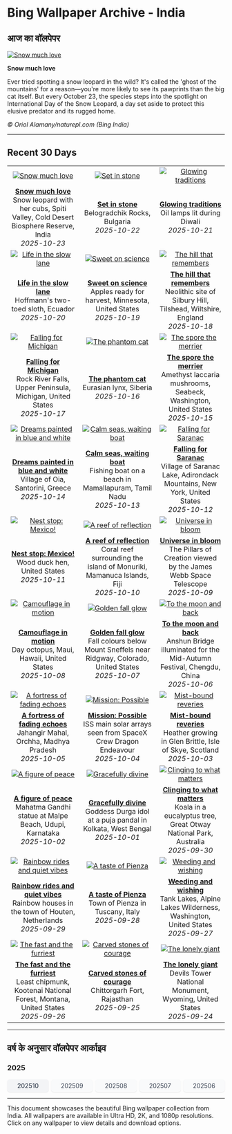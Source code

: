 # Bing Wallpaper Archive - India

## आज का वॉलपेपर

[![Snow much love](https://www.bing.com/th?id=OHR.SnowLeopard_EN-IN6193206285_UHD.jpg&pid=hp&w=2560)](https://bing.codexun.com/in/detail/20251023)

**Snow much love**

Ever tried spotting a snow leopard in the wild? It's called the 'ghost of the mountains' for a reason—you're more likely to see its pawprints than the big cat itself. But every October 23, the species steps into the spotlight on International Day of the Snow Leopard, a day set aside to protect this elusive predator and its rugged home.

*© Oriol Alamany/naturepl.com (Bing India)*

---

## Recent 30 Days

| | | |
|:---:|:---:|:---:|
| [![Snow much love](https://www.bing.com/th?id=OHR.SnowLeopard_EN-IN6193206285_UHD.jpg&pid=hp&w=2560)](https://bing.codexun.com/in/detail/20251023) | [![Set in stone](https://www.bing.com/th?id=OHR.BulgariaRocks_EN-IN6060043894_UHD.jpg&pid=hp&w=2560)](https://bing.codexun.com/in/detail/20251022) | [![Glowing traditions](https://www.bing.com/th?id=OHR.OilLamps_EN-IN0305267650_UHD.jpg&pid=hp&w=2560)](https://bing.codexun.com/in/detail/20251021) | 
| **[Snow much love](https://bing.codexun.com/in/detail/20251023)**<br>Snow leopard with her cubs, Spiti Valley, Cold Desert Biosphere Reserve, India<br>*2025-10-23* | **[Set in stone](https://bing.codexun.com/in/detail/20251022)**<br>Belogradchik Rocks, Bulgaria<br>*2025-10-22* | **[Glowing traditions](https://bing.codexun.com/in/detail/20251021)**<br>Oil lamps lit during Diwali<br>*2025-10-21* | 
| [![Life in the slow lane](https://www.bing.com/th?id=OHR.HoffmansSloth_EN-IN5791944610_UHD.jpg&pid=hp&w=2560)](https://bing.codexun.com/in/detail/20251020) | [![Sweet on science](https://www.bing.com/th?id=OHR.AppleHarvest_EN-IN5534604736_UHD.jpg&pid=hp&w=2560)](https://bing.codexun.com/in/detail/20251019) | [![The hill that remembers](https://www.bing.com/th?id=OHR.SilburyHill_EN-IN5389984982_UHD.jpg&pid=hp&w=2560)](https://bing.codexun.com/in/detail/20251018) | 
| **[Life in the slow lane](https://bing.codexun.com/in/detail/20251020)**<br>Hoffmann's two-toed sloth, Ecuador<br>*2025-10-20* | **[Sweet on science](https://bing.codexun.com/in/detail/20251019)**<br>Apples ready for harvest, Minnesota, United States<br>*2025-10-19* | **[The hill that remembers](https://bing.codexun.com/in/detail/20251018)**<br>Neolithic site of Silbury Hill, Tilshead, Wiltshire, England<br>*2025-10-18* | 
| [![Falling for Michigan](https://www.bing.com/th?id=OHR.RockRiverFalls_EN-IN5207367591_UHD.jpg&pid=hp&w=2560)](https://bing.codexun.com/in/detail/20251017) | [![The phantom cat](https://www.bing.com/th?id=OHR.SiberianLynx_EN-IN1490502739_UHD.jpg&pid=hp&w=2560)](https://bing.codexun.com/in/detail/20251016) | [![The spore the merrier](https://www.bing.com/th?id=OHR.AmethystLaccaria_EN-IN1327848044_UHD.jpg&pid=hp&w=2560)](https://bing.codexun.com/in/detail/20251015) | 
| **[Falling for Michigan](https://bing.codexun.com/in/detail/20251017)**<br>Rock River Falls, Upper Peninsula, Michigan, United States<br>*2025-10-17* | **[The phantom cat](https://bing.codexun.com/in/detail/20251016)**<br>Eurasian lynx, Siberia<br>*2025-10-16* | **[The spore the merrier](https://bing.codexun.com/in/detail/20251015)**<br>Amethyst laccaria mushrooms, Seabeck, Washington, United States<br>*2025-10-15* | 
| [![Dreams painted in blue and white](https://www.bing.com/th?id=OHR.OiaSantorini_EN-IN1120659407_UHD.jpg&pid=hp&w=2560)](https://bing.codexun.com/in/detail/20251014) | [![Calm seas, waiting boat](https://www.bing.com/th?id=OHR.MamallapuramBoat_EN-IN7710066435_UHD.jpg&pid=hp&w=2560)](https://bing.codexun.com/in/detail/20251013) | [![Falling for Saranac](https://www.bing.com/th?id=OHR.SaranacLake_EN-IN0774753637_UHD.jpg&pid=hp&w=2560)](https://bing.codexun.com/in/detail/20251012) | 
| **[Dreams painted in blue and white](https://bing.codexun.com/in/detail/20251014)**<br>Village of Oia, Santorini, Greece<br>*2025-10-14* | **[Calm seas, waiting boat](https://bing.codexun.com/in/detail/20251013)**<br>Fishing boat on a beach in Mamallapuram, Tamil Nadu<br>*2025-10-13* | **[Falling for Saranac](https://bing.codexun.com/in/detail/20251012)**<br>Village of Saranac Lake, Adirondack Mountains, New York, United States<br>*2025-10-12* | 
| [![Nest stop: Mexico!](https://www.bing.com/th?id=OHR.WoodDuckHen_EN-IN0584855660_UHD.jpg&pid=hp&w=2560)](https://bing.codexun.com/in/detail/20251011) | [![A reef of reflection](https://www.bing.com/th?id=OHR.MonurikiFiji_EN-IN0435648198_UHD.jpg&pid=hp&w=2560)](https://bing.codexun.com/in/detail/20251010) | [![Universe in bloom](https://www.bing.com/th?id=OHR.WebbPillars_EN-IN0244722774_UHD.jpg&pid=hp&w=2560)](https://bing.codexun.com/in/detail/20251009) | 
| **[Nest stop: Mexico!](https://bing.codexun.com/in/detail/20251011)**<br>Wood duck hen, United States<br>*2025-10-11* | **[A reef of reflection](https://bing.codexun.com/in/detail/20251010)**<br>Coral reef surrounding the island of Monuriki, Mamanuca Islands, Fiji<br>*2025-10-10* | **[Universe in bloom](https://bing.codexun.com/in/detail/20251009)**<br>The Pillars of Creation viewed by the James Webb Space Telescope<br>*2025-10-09* | 
| [![Camouflage in motion](https://www.bing.com/th?id=OHR.OctopusCyanea_EN-IN9999645050_UHD.jpg&pid=hp&w=2560)](https://bing.codexun.com/in/detail/20251008) | [![Golden fall glow](https://www.bing.com/th?id=OHR.RidgwayAspens_EN-IN9829823825_UHD.jpg&pid=hp&w=2560)](https://bing.codexun.com/in/detail/20251007) | [![To the moon and back](https://www.bing.com/th?id=OHR.AnshunBridge_EN-IN9593478408_UHD.jpg&pid=hp&w=2560)](https://bing.codexun.com/in/detail/20251006) | 
| **[Camouflage in motion](https://bing.codexun.com/in/detail/20251008)**<br>Day octopus, Maui, Hawaii, United States<br>*2025-10-08* | **[Golden fall glow](https://bing.codexun.com/in/detail/20251007)**<br>Fall colours below Mount Sneffels near Ridgway, Colorado, United States<br>*2025-10-07* | **[To the moon and back](https://bing.codexun.com/in/detail/20251006)**<br>Anshun Bridge illuminated for the Mid-Autumn Festival, Chengdu, China<br>*2025-10-06* | 
| [![A fortress of fading echoes](https://www.bing.com/th?id=OHR.JahangirMahal_EN-IN7628563681_UHD.jpg&pid=hp&w=2560)](https://bing.codexun.com/in/detail/20251005) | [![Mission: Possible](https://www.bing.com/th?id=OHR.DragonEndeavour_EN-IN9334573576_UHD.jpg&pid=hp&w=2560)](https://bing.codexun.com/in/detail/20251004) | [![Mist-bound reveries](https://www.bing.com/th?id=OHR.SkyeHeather_EN-IN2826518684_UHD.jpg&pid=hp&w=2560)](https://bing.codexun.com/in/detail/20251003) | 
| **[A fortress of fading echoes](https://bing.codexun.com/in/detail/20251005)**<br>Jahangir Mahal, Orchha, Madhya Pradesh<br>*2025-10-05* | **[Mission: Possible](https://bing.codexun.com/in/detail/20251004)**<br>ISS main solar arrays seen from SpaceX Crew Dragon Endeavour<br>*2025-10-04* | **[Mist-bound reveries](https://bing.codexun.com/in/detail/20251003)**<br>Heather growing in Glen Brittle, Isle of Skye, Scotland<br>*2025-10-03* | 
| [![A figure of peace](https://www.bing.com/th?id=OHR.StatueGandhi_EN-IN4485364887_UHD.jpg&pid=hp&w=2560)](https://bing.codexun.com/in/detail/20251002) | [![Gracefully divine](https://www.bing.com/th?id=OHR.GoddessDurga2025_EN-IN4254679403_UHD.jpg&pid=hp&w=2560)](https://bing.codexun.com/in/detail/20251001) | [![Clinging to what matters](https://www.bing.com/th?id=OHR.EucalyptusKoala_EN-IN3734256942_UHD.jpg&pid=hp&w=2560)](https://bing.codexun.com/in/detail/20250930) | 
| **[A figure of peace](https://bing.codexun.com/in/detail/20251002)**<br>Mahatma Gandhi statue at Malpe Beach, Udupi, Karnataka<br>*2025-10-02* | **[Gracefully divine](https://bing.codexun.com/in/detail/20251001)**<br>Goddess Durga idol at a puja pandal in Kolkata, West Bengal<br>*2025-10-01* | **[Clinging to what matters](https://bing.codexun.com/in/detail/20250930)**<br>Koala in a eucalyptus tree, Great Otway National Park, Australia<br>*2025-09-30* | 
| [![Rainbow rides and quiet vibes](https://www.bing.com/th?id=OHR.HoutenHouses_EN-IN3573740286_UHD.jpg&pid=hp&w=2560)](https://bing.codexun.com/in/detail/20250929) | [![A taste of Pienza](https://www.bing.com/th?id=OHR.PienzaItaly_EN-IN3424027062_UHD.jpg&pid=hp&w=2560)](https://bing.codexun.com/in/detail/20250928) | [![Weeding and wishing](https://www.bing.com/th?id=OHR.TankLakes_EN-IN3018873170_UHD.jpg&pid=hp&w=2560)](https://bing.codexun.com/in/detail/20250927) | 
| **[Rainbow rides and quiet vibes](https://bing.codexun.com/in/detail/20250929)**<br>Rainbow houses in the town of Houten, Netherlands<br>*2025-09-29* | **[A taste of Pienza](https://bing.codexun.com/in/detail/20250928)**<br>Town of Pienza in Tuscany, Italy<br>*2025-09-28* | **[Weeding and wishing](https://bing.codexun.com/in/detail/20250927)**<br>Tank Lakes, Alpine Lakes Wilderness, Washington, United States<br>*2025-09-27* | 
| [![The fast and the furriest](https://www.bing.com/th?id=OHR.AutumnChipmunk_EN-IN2843120599_UHD.jpg&pid=hp&w=2560)](https://bing.codexun.com/in/detail/20250926) | [![Carved stones of courage](https://www.bing.com/th?id=OHR.FortChittorgarh_EN-IN2683894887_UHD.jpg&pid=hp&w=2560)](https://bing.codexun.com/in/detail/20250925) | [![The lonely giant](https://www.bing.com/th?id=OHR.BearLodge_EN-IN2528556725_UHD.jpg&pid=hp&w=2560)](https://bing.codexun.com/in/detail/20250924) | 
| **[The fast and the furriest](https://bing.codexun.com/in/detail/20250926)**<br>Least chipmunk, Kootenai National Forest, Montana, United States<br>*2025-09-26* | **[Carved stones of courage](https://bing.codexun.com/in/detail/20250925)**<br>Chittorgarh Fort, Rajasthan<br>*2025-09-25* | **[The lonely giant](https://bing.codexun.com/in/detail/20250924)**<br>Devils Tower National Monument, Wyoming, United States<br>*2025-09-24* | 


---

## वर्ष के अनुसार वॉलपेपर आर्काइव

### 2025
<div style="display: grid; grid-template-columns: repeat(auto-fit, minmax(80px, 1fr)); gap: 6px; margin: 12px 0;">
<a href="https://bing.codexun.com/in/archive/202510" style="padding: 6px 12px; font-size: 14px; border-radius: 6px; box-shadow: 0 1px 2px rgba(0,0,0,0.1); background-color: #f3f4f6; color: #374151; text-decoration: none; text-align: center; transition: background-color 0.2s ease; font-weight: 500;">202510</a>
<a href="https://bing.codexun.com/in/archive/202509" style="padding: 6px 12px; font-size: 14px; border-radius: 6px; box-shadow: 0 1px 2px rgba(0,0,0,0.1); background-color: #f9fafb; color: #374151; text-decoration: none; text-align: center; transition: background-color 0.2s ease;">202509</a>
<a href="https://bing.codexun.com/in/archive/202508" style="padding: 6px 12px; font-size: 14px; border-radius: 6px; box-shadow: 0 1px 2px rgba(0,0,0,0.1); background-color: #f9fafb; color: #374151; text-decoration: none; text-align: center; transition: background-color 0.2s ease;">202508</a>
<a href="https://bing.codexun.com/in/archive/202507" style="padding: 6px 12px; font-size: 14px; border-radius: 6px; box-shadow: 0 1px 2px rgba(0,0,0,0.1); background-color: #f9fafb; color: #374151; text-decoration: none; text-align: center; transition: background-color 0.2s ease;">202507</a>
<a href="https://bing.codexun.com/in/archive/202506" style="padding: 6px 12px; font-size: 14px; border-radius: 6px; box-shadow: 0 1px 2px rgba(0,0,0,0.1); background-color: #f9fafb; color: #374151; text-decoration: none; text-align: center; transition: background-color 0.2s ease;">202506</a>
</div>



---

This document showcases the beautiful Bing wallpaper collection from India. All wallpapers are available in Ultra HD, 2K, and 1080p resolutions. Click on any wallpaper to view details and download options.
